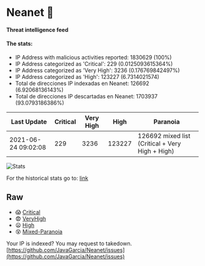 # Neanet :hocho:
#### Threat intelligence feed
#### The stats:

- IP Address with malicious activities reported: 1830629 (100%)
- IP Address categorized as 'Critical':  229 (0.0125093615364%)
- IP Address categorized as 'Very High':  3236 (0.176769842497%)
- IP Address categorized as 'High':  123227 (6.7314021574)
- Total de direcciones IP indexadas en Neanet:  126692 (6.92068136143%)
- Total de direcciones IP descartadas en Neanet:  1703937 (93.0793186386%)

| Last Update | Critical | Very High | High | Paranoia |
| --- | --- | --- | --- | --- |
| 2021-06-24 09:02:08 | 229 | 3236 | 123227 | 126692 mixed list (Critical + Very High + High)|

![Stats](https://docs.google.com/spreadsheets/d/e/2PACX-1vSnaNMIXVabIpDJjufMlzH7poXnshF3mgd8Is1g9ytUEzVsP5my4Trn8f-xkoLLQ38xpL3HtmUexLo6/pubchart?oid=501124687&format=image)

For the historical stats go to: [link](/stats.csv)
## Raw
- :scream: [Critical](https://raw.githubusercontent.com/JavaGarcia/Neanet/master/blacklists/neanet_critical.txt)
- :fearful: [VeryHigh](https://raw.githubusercontent.com/JavaGarcia/Neanet/master/blacklists/neanet_veryHigh.txtt)
- :frowning: [High](https://raw.githubusercontent.com/JavaGarcia/Neanet/master/blacklists/neanet_high.txt)
- :dizzy_face: [Mixed-Paranoia](https://raw.githubusercontent.com/JavaGarcia/Neanet/master/blacklists/neanet_all.txt)


Your IP is indexed? You may request to takedown. [https://github.com/JavaGarcia/Neanet/issues](https://github.com/JavaGarcia/Neanet/issues)
























































































































































































































































































































































































































































































































































































































































































































































































































































































































































































































































































































































































































































































































































































































































































































































































































































































































































































































































































































































































































































































































































































































































































































































































































































































































































































































































































































































































































































































































































































































































































































































































































































































































































































































































































































































































































































































































































































































































































































































































































































































































































































































































































































































































































































































































































































































































































































































































































































































































































































































































































































































































































































































































































































































































































































































































































































































































































































































































































































































































































































































































































































































































































































































































































































































































































































































































































































































































































































































































































































































































































































































































































































































































































































